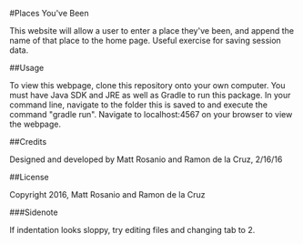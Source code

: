 #Places You've Been

This website will allow a user to enter a place they've been, and append the name of that place to the home page. Useful exercise for saving session data.

##Usage

To view this webpage, clone this repository onto your own computer. You must have Java SDK and JRE as well as Gradle to run this package. In your command line, navigate to the folder this is saved to and execute the command "gradle run". Navigate to localhost:4567 on your browser to view the webpage.

##Credits

Designed and developed by Matt Rosanio and Ramon de la Cruz, 2/16/16

##License

Copyright 2016, Matt Rosanio and Ramon de la Cruz

###Sidenote

If indentation looks sloppy, try editing files and changing tab to 2.
